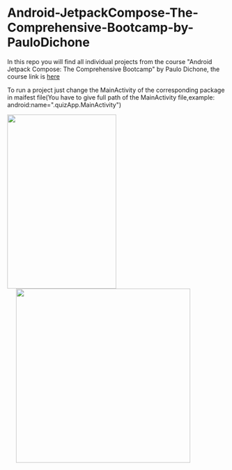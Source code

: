 # Android-JetpackCompose-The-Comprehensive-Bootcamp-by-PauloDichone

In this repo you will find all individual projects from the course "Android Jetpack Compose: The Comprehensive Bootcamp" by Paulo Dichone,
the course link is [here](https://www.udemy.com/course/kotling-android-jetpack-compose-/)

To run a project just change the MainActivity of the corresponding package in maifest file(You have to give full path of the MainActivity file,example: android:name=".quizApp.MainActivity")

<img src="https://user-images.githubusercontent.com/69786552/183290780-d7375404-8e03-4ceb-b3bb-39b71594fdca.jpeg" width="250" height="400" /><img src="https://user-images.githubusercontent.com/69786552/183290783-7ede7e80-d41d-4068-a43b-f7c6a231894d.jpeg" height="400" hspace="20"/>

